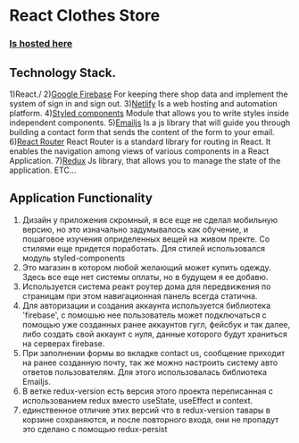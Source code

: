 # React Clothes Store
### [Is hosted here](https://golden-kashata-473707.netlify.app/)

## Technology Stack.
1)React./
2)[Google Firebase](https://firebase.google.com/) For keeping there shop data and implement the system of sign in and sign out.
3)[Netlify](https://app.netlify.com/) Is a web hosting and automation platform.
4)[Styled components](https://styled-components.com/) Module that allows you to write styles inside independent components.
5)[Emailjs](https://www.emailjs.com/) Is a js library that will guide you through building a contact form that sends the content of the form to your email.
6)[React Router](https://reactrouter.com/en/main) React Router is a standard library for routing in React. It enables the navigation among views of various components in a React Application.
7)[Redux](https://es.redux.js.org/) Js library, that allows you to manage the state of the application.
ETC...

## Application Functionality
1) Дизайн у приложения скромный, я все еще не сделал мобильную версию, но это изначально задумывалось как обучение, и пошаговое изучения оприделенных вещей на живом пректе. Со стилями еще придется поработать. Для стилей использовался модуль styled-components
2) Это магазин в котором любой желающий может купить одежду. Здесь все еще нет системы оплаты, но в будущем я ее добавю.
3) Используется система реакт роутер дома для передвижения по страницам при этом навигационная панель всегда статична.
4) Для авторизации и создания аккаунта используется библиотека 'firebase', с помошью нее пользователь может подключаться с помощью уже созданных ранее аккаунтов гугл, фейсбук и так далее, либо создать свой аккаунт с нуля, данные которого будут храниться на серверах firebase.
5) При заполнении формы во вкладке contact us, сообщение приходит на ранее созданную почту, так же можно настроить систему авто ответов пользователям. Для этого использовалась библиотека Emailjs.
6) В ветке redux-version есть версия этого проекта переписанная с использованием redux вместо useState, useEffect и context.
7) единственное отличие этих версий что в redux-version тавары в корзине сохраняются, и после повторного входа, они не пропадут это сделано с помощью redux-persist



